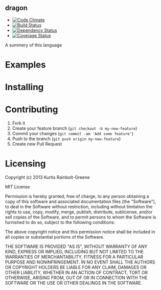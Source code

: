 dragon
------
  - [![Code Climate](https://codeclimate.com/github/krainboltgreene/dragon.png)](https://codeclimate.com/github/krainboltgreene/dragon)
  - [![Build Status](https://travis-ci.org/krainboltgreene/dragon.png)](https://travis-ci.org/krainboltgreene/dragon)
  - [![Dependency Status](https://gemnasium.com/krainboltgreene/dragon.png)](https://gemnasium.com/krainboltgreene/dragon)
  - [![Coverage Status](https://coveralls.io/repos/krainboltgreene/dragon/badge.png)](https://coveralls.io/r/krainboltgreene/dragon)

A summery of this language


Examples
========


Installing
==========


Contributing
============

  1. Fork it
  2. Create your feature branch (`git checkout -b my-new-feature`)
  3. Commit your changes (`git commit -am 'Add some feature'`)
  4. Push to the branch (`git push origin my-new-feature`)
  5. Create new Pull Request


Licensing
=========

Copyright (c) 2013 Kurtis Rainbolt-Greene

MIT License

Permission is hereby granted, free of charge, to any person obtaining
a copy of this software and associated documentation files (the
"Software"), to deal in the Software without restriction, including
without limitation the rights to use, copy, modify, merge, publish,
distribute, sublicense, and/or sell copies of the Software, and to
permit persons to whom the Software is furnished to do so, subject to
the following conditions:

The above copyright notice and this permission notice shall be
included in all copies or substantial portions of the Software.

THE SOFTWARE IS PROVIDED "AS IS", WITHOUT WARRANTY OF ANY KIND,
EXPRESS OR IMPLIED, INCLUDING BUT NOT LIMITED TO THE WARRANTIES OF
MERCHANTABILITY, FITNESS FOR A PARTICULAR PURPOSE AND
NONINFRINGEMENT. IN NO EVENT SHALL THE AUTHORS OR COPYRIGHT HOLDERS BE
LIABLE FOR ANY CLAIM, DAMAGES OR OTHER LIABILITY, WHETHER IN AN ACTION
OF CONTRACT, TORT OR OTHERWISE, ARISING FROM, OUT OF OR IN CONNECTION
WITH THE SOFTWARE OR THE USE OR OTHER DEALINGS IN THE SOFTWARE.
